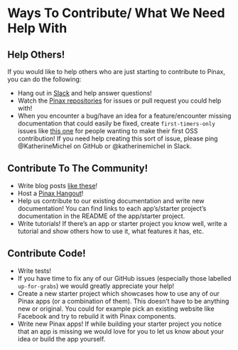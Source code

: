 # Ways To Contribute/ What We Need Help With

## Help Others!

If you would like to help others who are just starting to contribute to Pinax, you can do the following:

* Hang out in [Slack](http://slack.pinaxproject.com) and help answer questions!
* Watch the [Pinax repositories](https://github.com/pinax) for issues or pull request you could help with!
* When you encounter a bug/have an idea for a feature/encounter missing documentation that could easily be fixed, create `first-timers-only` issues like [this one](https://github.com/pinax/pinax/issues/102) for people wanting to make their first OSS contribution! If you need help creating this sort of issue, please ping @KatherineMichel on GitHub or @katherinemichel in Slack.


## Contribute To The Community!

* Write blog posts [like these](http://blog.pinaxproject.com/section/how-tos/)!
* Host a [Pinax Hangout](https://www.youtube.com/channel/UCAPpNG85GLzUBwzYCjd4raQ)!
* Help us contribute to our existing documentation and write new documentation! You can find links to each app’s/starter project’s documentation in the README of the app/starter project.
* Write tutorials! If there’s an app or starter project you know well, write a tutorial and show others how to use it, what features it has, etc.


## Contribute Code!

* Write tests!
* If you have time to fix any of our GitHub issues (especially those labelled `up-for-grabs`) we would greatly appreciate your help!
* Create a new starter project which showcases how to use any of our Pinax apps (or a combination of them). This doesn’t have to be anything new or original. You could for example pick an existing website like Facebook and try to rebuild it with Pinax components.
* Write new Pinax apps! If while building your starter project you notice that an app is missing we would love for you to let us know about your idea or build the app yourself.
